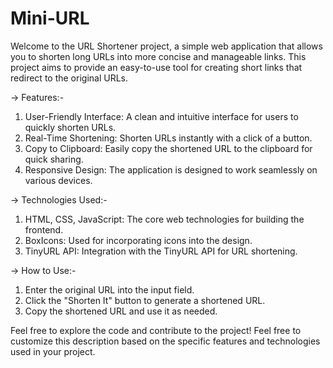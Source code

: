 # Mini-URL

Welcome to the URL Shortener project, a simple web application that allows you to shorten long URLs into more concise and manageable links. This project aims to provide an easy-to-use tool for creating short links that redirect to the original URLs.

-> Features:-
1. User-Friendly Interface: A clean and intuitive interface for users to quickly shorten URLs.
2. Real-Time Shortening: Shorten URLs instantly with a click of a button.
3. Copy to Clipboard: Easily copy the shortened URL to the clipboard for quick sharing.
4. Responsive Design: The application is designed to work seamlessly on various devices.

-> Technologies Used:-
1. HTML, CSS, JavaScript: The core web technologies for building the frontend.
2. BoxIcons: Used for incorporating icons into the design.
3. TinyURL API: Integration with the TinyURL API for URL shortening.

-> How to Use:-
1. Enter the original URL into the input field.
2. Click the "Shorten It" button to generate a shortened URL.
3. Copy the shortened URL and use it as needed.


Feel free to explore the code and contribute to the project!
Feel free to customize this description based on the specific features and technologies used in your project.
